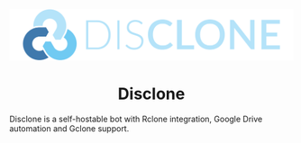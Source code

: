 <p align="center"><img src="https://github.com/tarranprior/disclone/blob/main/assets/disclone.png" width="600" /></p>
<h1 align="center">Disclone</h1>

Disclone is a self-hostable bot with Rclone integration, Google Drive automation and Gclone support.